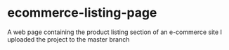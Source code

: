 # ecommerce-listing-page
A web page containing the product listing section of an e-commerce site
I uploaded the project to the master branch
